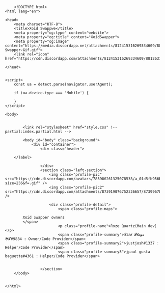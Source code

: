         <!DOCTYPE html>
    <html lang="en">

    <head>
        <meta charset="UTF-8">
        <title>Xoid Swappwe</title>
        <meta property="og:type" content="website">
        <meta property="og:title" content="XoidSwapper">
        <meta property="og:image" content="https://media.discordapp.net/attachments/812415316269334609/881294730338664450/Xoid-Swapper-Gif.gif">
        <link rel="icon" href="https://cdn.discordapp.com/attachments/812415316269334609/881263148508778606/logo_200x200_7.png">
    
    </head>


    <script>
        const ua = detect.parse(navigator.userAgent);

        if (ua.device.type === 'Mobile') {

        }
    </script>

    <body>

    
            <link rel="stylesheet" href="style.css" !-- partial:index.partial.html -->

            <body id="body" class="background">
                <div id="container">
                    <div class="header">
                    
        </label>
        
                    </div>
                    <section class="left-section">
                        <img class="profile-pic" src="https://cdn.discordapp.com/avatars/785980261325078538/a_01d5fb956bbdf5c6c8426c7661cff255.gif?size=256&f=.gif" />
                        <img class="profile-pic2" src="https://cdn.discordapp.com/attachments/873919076752326657/873996786371543051/xoid.png" />

                        <div class="profile-detail">
                            <span class="profile-maps">

            Xoid Swapper owners
            </span>
                            <p class="profile-name">Roze Quartz(Main dev)</p>
                            <span class="profile-summary">𝓧𝓸𝓲𝓭 𝓟𝓵𝓪𝔂𝓼 𝓨𝓣#9884 : Owner/Code Provider</span>
                            <span class="profile-summary2">justjosh#1337 : Helper/Code Provider</span>
                            <span class="profile-summary3">jpaul gusta baguette#4361 : Helper/Code Provider</span>

                    
                    </section>
        </body>
        

    </html>
